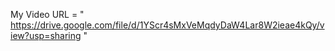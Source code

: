 My Video URL = " https://drive.google.com/file/d/1YScr4sMxVeMqdyDaW4Lar8W2ieae4kQy/view?usp=sharing "